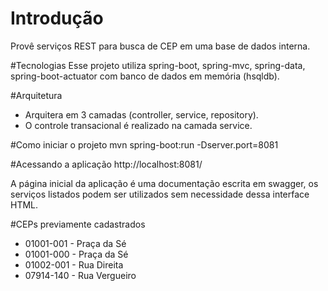 # Introdução
Provê serviços REST para busca de CEP em uma base de dados interna. 

#Tecnologias
Esse projeto utiliza spring-boot, spring-mvc, spring-data, spring-boot-actuator com banco de dados em memória (hsqldb).

#Arquitetura
* Arquitera em 3 camadas (controller, service, repository).
* O controle transacional é realizado na camada service.

#Como iniciar o projeto
mvn spring-boot:run -Dserver.port=8081

#Acessando a aplicação
http://localhost:8081/

A página inicial da aplicação é uma documentação escrita em swagger, os serviços listados podem ser utilizados sem
necessidade dessa interface HTML.

#CEPs previamente cadastrados
* 01001-001 - Praça da Sé
* 01001-000 - Praça da Sé
* 01002-001 - Rua Direita
* 07914-140 - Rua Vergueiro
